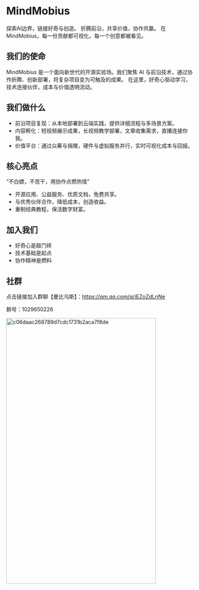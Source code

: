 # MindMobius
探索AI边界，链接好奇与创造。
折腾前沿，共享价值，协作共赢。
在 MindMobius，每一份贡献都可视化，每一个创意都被看见。

## 我们的使命
MindMobius 是一个面向新世代的开源实验场。我们聚焦 AI 与前沿技术，通过协作折腾、创新部署，将复杂项目变为可触及的成果。
在这里，好奇心驱动学习，技术连接伙伴，成本与价值透明流动。

## 我们做什么
- 前沿项目复现：从本地部署到云端实践，提供详细流程与多场景方案。  
- 内容孵化：短视频展示成果，长视频教学部署，文章收集需求，直播连接你我。  
- 价值平台：通过众筹与捐赠，硬件与虚拟服务并行，实时可视化成本与回报。

## 核心亮点
“不白嫖，不苦干，用协作点燃热情”  
- 开源应用、公益服务、优质文档，免费共享。  
- 与优秀伙伴合作，降低成本，创造收益。  
- 重制经典教程，保活数字财富。

## 加入我们
 - 好奇心是敲门砖
 - 技术基础是起点
 - 协作精神是燃料  

## 社群
点击链接加入群聊【曼比乌斯】：https://qm.qq.com/q/iEZoZdLnNe

群号：1029650226

<img width="400" height="711" alt="c06daac268789d7cdc1731b2aca7f8de" src="https://github.com/user-attachments/assets/fec3cab1-c5c0-4cc4-825a-e580f93f48a7" />


